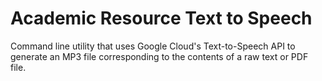 # Academic Resource Text to Speech
Command line utility that uses Google Cloud's Text-to-Speech API to generate an MP3 file corresponding to the contents of a raw text or PDF file. 